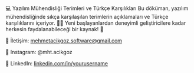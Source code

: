 💻 Yazılım Mühendisliği Terimleri ve Türkçe Karşılıkları
Bu döküman, yazılım mühendisliğinde sıkça karşılaşılan terimlerin açıklamaları ve Türkçe karşılıklarını içeriyor. 🧑‍💻 Yeni başlayanlardan deneyimli geliştiricilere kadar herkesin faydalanabileceği bir kaynak! 🚀

📧 İletişim: mehmetacikgoz.software@gmail.com

📸 Instagram: @mht.acikgoz

🔗 LinkedIn: [linkedin.com/in/yourusername](https://www.linkedin.com/in/mehmet-acikgoz/)

